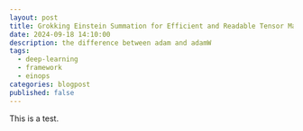 ```yaml
---
layout: post
title: Grokking Einstein Summation for Efficient and Readable Tensor Manipulation
date: 2024-09-18 14:10:00
description: the difference between adam and adamW
tags:
  - deep-learning
  - framework
  - einops
categories: blogpost
published: false
---
```



This is a test.